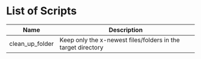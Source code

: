 # List of Scripts

| Name | Description |
|--|--|
| clean_up_folder | Keep only the x-newest files/folders in the target directory |

